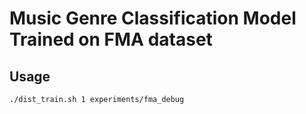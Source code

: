 # Music Genre Classification Model Trained on FMA dataset

## Usage
```
./dist_train.sh 1 experiments/fma_debug
```


